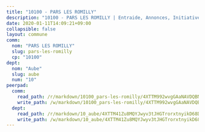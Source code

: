```yaml
---
title: "10100 - PARS LES ROMILLY"
description: "10100 - PARS LES ROMILLY | Entraide, Annonces, Initiatives"
date: 2020-01-11T14:09:21+09:00
collapsible: false
layout: commune
comm:
  nom: "PARS LES ROMILLY"
  slug: pars-les-romilly
  cp: "10100"
dept:
  nom: "Aube"
  slug: aube
  num: "10"
peerpad:
  comm:
    read_path: /r/markdown/10100_pars-les-romilly/4XTTM992wvgGAaNAVDQBNLvnuF5EQzHrWTFVSMQAYTFQwFgsk
    write_path: /w/markdown/10100_pars-les-romilly/4XTTM992wvgGAaNAVDQBNLvnuF5EQzHrWTFVSMQAYTFQwFgsk-K3TgTyGGEzDQz8h3A1Wom8yJbWqqenw75rUhigVWKu3drVgAswLJAwxxUfPF42shHEhAaAt1zD91cGY9RJKgRLSS8pdFPHZExKNh2cwv24t1HBCcExEaQpzDizno3CxG5ZKWKqkE
  dept:
    read_path: /r/markdown/10_aube/4XTTM41Zu8MQYJwyv3tJHGTrorxtnyikD68DsVemyiZk3ThMz
    write_path: /w/markdown/10_aube/4XTTM41Zu8MQYJwyv3tJHGTrorxtnyikD68DsVemyiZk3ThMz-K3TgTmGUJaeXhcyrKr3gXoqmq82GkfYoTwSCbr39jXo2qoiz4eMZ1zWf94tEK8PkgCEQwZ6j878iec7q7nyW22BbTVtKr2C3mJwkjMoqhPxRA9brvyfx2cZBiMVgJntTtrf7GrDW
---
```


